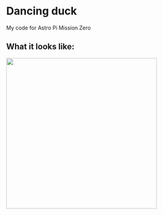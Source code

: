 # Dancing duck
My code for Astro Pi Mission Zero

## What it looks like:
<img src="https://media.discordapp.net/attachments/978026389376729098/1211728278931382412/sr20a93a30ee3aws3.gif?ex=661d6566&is=660af066&hm=608a2d695f55d229e94d2270103f194734bc8db9fb0808a411675e374327d762" width="400" height="400">

